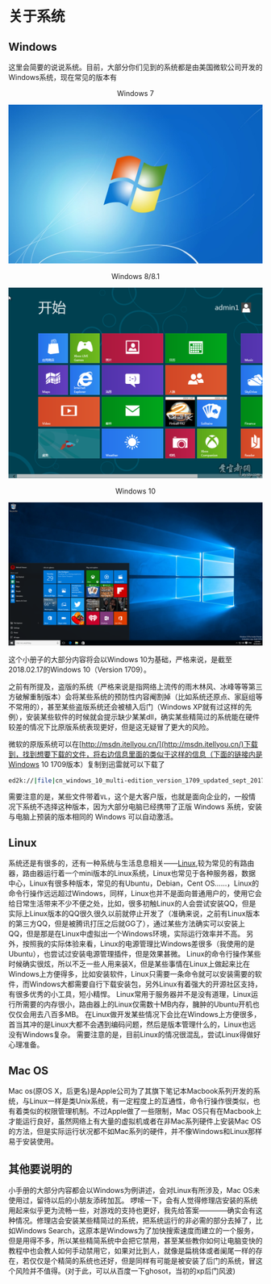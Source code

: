 # 关于系统

## Windows

这里会简要的说说系统。目前，大部分你们见到的系统都是由美国微软公司开发的Windows系统，现在常见的版本有

<center>Windows 7</center>

![Windows 7](chapter4/1/7.jpg "Windows 7")

<center>Windows 8/8.1</center>

![Windows 8](chapter4/1/8.png "Windows 8")

<center>Windows 10</center>

![Windows 10](chapter4/1/10.png "Windows 10")

这个小册子的大部分内容将会以Windows 10为基础，严格来说，是截至2018.02.17的Windows 10（Version 1709）。

之前有所提及，盗版的系统（严格来说是指网络上流传的雨木林风、冰峰等等第三方破解重制版本）会将某些系统的预防性内容阉割掉（比如系统还原点、家庭组等不常用的），甚至某些盗版系统还会被植入后门（Windows XP就有过这样的先例），安装某些软件的时候就会提示缺少某某dll，确实某些精简过的系统能在硬件较差的情况下比原版系统表现更好，但是这无疑冒了更大的风险。

微软的原版系统可以在[http://msdn.itellyou.cn/](http://msdn.itellyou.cn/)下载到，找到想要下载的文件，将右边信息里面的类似于这样的信息（下面的链接内是Windows 10 1709版本）复制到迅雷就可以下载了

```bash
ed2k://|file|cn_windows_10_multi-edition_version_1709_updated_sept_2017_x64_dvd_100090804.iso|4740610048|37051C54894776826823DAEBDD03F1DC|/
```

需要注意的是，某些文件带着`VL`，这个是大客户版，也就是面向企业的，一般情况下系统不选择这种版本，因为大部分电脑已经携带了正版 Windows 系统，安装与电脑上预装的版本相同的 Windows 可以自动激活。

## Linux

系统还是有很多的，还有一种系统与生活息息相关——[Linux](https://baike.baidu.com/item/linux/27050?fr=aladdin),较为常见的有路由器，路由器运行着一个mini版本的Linux系统，Linux也常见于各种服务器，数据中心，Linux有很多种版本，常见的有Ubuntu，Debian，Cent OS……，Linux的命令行操作远远超过Windows，同样，Linux也并不是面向普通用户的，使用它会给日常生活带来不少不便之处，比如，很多初触Linux的人会尝试安装QQ，但是实际上Linux版本的QQ很久很久以前就停止开发了（准确来说，之前有Linux版本的第三方QQ，但是被腾讯打压之后就GG了），通过某些方法确实可以安装上QQ，但是那是在Linux中虚拟出一个Windows环境，实际运行效率并不高。
另外，按照我的实际体验来看，Linux的电源管理比Windows差很多（我使用的是Ubuntu），也尝试过安装电源管理插件，但是效果甚微。
Linux的命令行操作某些时候确实很炫，所以不乏一些人用来装X，但是某些事情在Linux上做起来比在Windows上方便得多，比如安装软件，Linux只需要一条命令就可以安装需要的软件，而Windows大都需要自行下载安装包，另外Linux有着强大的开源社区支持，有很多优秀的小工具，短小精悍。
Linux常用于服务器并不是没有道理，Linux运行所需要的内存很小，路由器上的Linux仅需数十MB内存，臃肿的Ubuntu开机也仅仅会用去八百多MB。
在Linux做开发某些情况下会比在Windows上方便很多，首当其冲的是Linux大都不会遇到编码问题，然后是版本管理什么的，Linux也远没有Windows复杂。
需要注意的是，目前Linux的情况很混乱，尝试Linux得做好心理准备。

## Mac OS

Mac os(原OS X，后更名)是Apple公司为了其旗下笔记本Macbook系列开发的系统，与Linux一样是类Unix系统，有一定程度上的互通性，命令行操作很类似，也有着类似的权限管理机制。不过Apple做了一些限制，Mac OS只有在Macbook上才能运行良好，虽然网络上有大量的虚拟机或者在非Mac系列硬件上安装Mac OS的方法，但是实际运行状况都不如Mac系列的硬件，并不像Windows和Linux那样易于安装使用。

## 其他要说明的

小手册的大部分内容都会以Windows为例讲述，会对Linux有所涉及，Mac OS未使用过，留待以后的小朋友添砖加瓦。
啰嗦一下，会有人觉得修理店安装的系统用起来似乎更为流畅一些，对游戏的支持也更好，我先给答案————确实会有这种情况。修理店会安装某些精简过的系统，把系统运行的非必需的部分去掉了，比如Windows Search，这原本是Windows为了加快搜索速度而建立的一个服务，但是用得不多，所以某些精简系统中会把它禁用，甚至某些教你如何让电脑变快的教程中也会教人如何手动禁用它，如果对比到人，就像是扁桃体或者阑尾一样的存在，若仅仅是个精简的系统也还好，但是同样有可能是被安装了后门的系统，冒这个风险并不值得。(对于此，可以从百度一下ghosot，当初的xp后门风波)